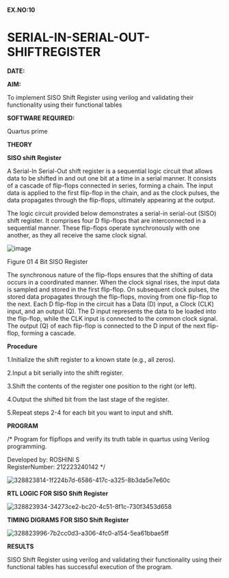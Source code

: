 **EX.NO:10**

# SERIAL-IN-SERIAL-OUT-SHIFTREGISTER
 **DATE:**
 
**AIM:**

To implement  SISO Shift Register using verilog and validating their functionality using their functional tables

**SOFTWARE REQUIRED:**

Quartus prime

**THEORY**

**SISO shift Register**

A Serial-In Serial-Out shift register is a sequential logic circuit that allows data to be shifted in and out one bit at a time in a serial manner. It consists of a cascade of flip-flops connected in series, forming a chain. The input data is applied to the first flip-flop in the chain, and as the clock pulses, the data propagates through the flip-flops, ultimately appearing at the output.

The logic circuit provided below demonstrates a serial-in serial-out (SISO) shift register. It comprises four D flip-flops that are interconnected in a sequential manner. These flip-flops operate synchronously with one another, as they all receive the same clock signal.

![image](https://github.com/naavaneetha/SERIAL-IN-SERIAL-OUT-SHIFTREGISTER/assets/154305477/e81c4072-37f9-46c6-8145-566764b74c3a)

Figure 01 4 Bit SISO Register

The synchronous nature of the flip-flops ensures that the shifting of data occurs in a coordinated manner. When the clock signal rises, the input data is sampled and stored in the first flip-flop. On subsequent clock pulses, the stored data propagates through the flip-flops, moving from one flip-flop to the next.
Each D flip-flop in the circuit has a Data (D) input, a Clock (CLK) input, and an output (Q). The D input represents the data to be loaded into the flip-flop, while the CLK input is connected to the common clock signal. The output (Q) of each flip-flop is connected to the D input of the next flip-flop, forming a cascade.

**Procedure**

1.Initialize the shift register to a known state (e.g., all zeros).   

2.Input a bit serially into the shift register.   

3.Shift the contents of the register one position to the right (or left).  

4.Output the shifted bit from the last stage of the register.   

5.Repeat steps 2-4 for each bit you want to input and shift.  

**PROGRAM**

/* Program for flipflops and verify its truth table in quartus using Verilog programming.

Developed by: ROSHINI S  
RegisterNumber: 212223240142
*/

![328823814-1f224b7d-6586-417c-a325-8b3da5e7e60c](https://github.com/Roshini2201/SERIAL-IN-SERIAL-OUT-SHIFTREGISTER/assets/154105318/57ba1fc4-2ebf-4662-9046-08ac893adb0b)



**RTL LOGIC FOR SISO Shift Register**


![328823934-34273ce2-bc20-4c51-8f1c-730f3453d658](https://github.com/Roshini2201/SERIAL-IN-SERIAL-OUT-SHIFTREGISTER/assets/154105318/1d355122-8b64-4e9f-85b3-0195596f7077)

**TIMING DIGRAMS FOR SISO Shift Register**


![328823996-7b2cc0d3-a306-4fc0-a154-5ea61bbae5ff](https://github.com/Roshini2201/SERIAL-IN-SERIAL-OUT-SHIFTREGISTER/assets/154105318/c62cd652-ba5e-44df-a4dd-fccd5fb571f3)

**RESULTS**

SISO Shift Register using verilog and validating their functionality using their functional tables has successful execution of the program.
